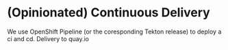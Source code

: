 # (Opinionated) Continuous Delivery

We use OpenShift Pipeline (or the coresponding Tekton release) to deploy a ci and cd. Delivery to quay.io
